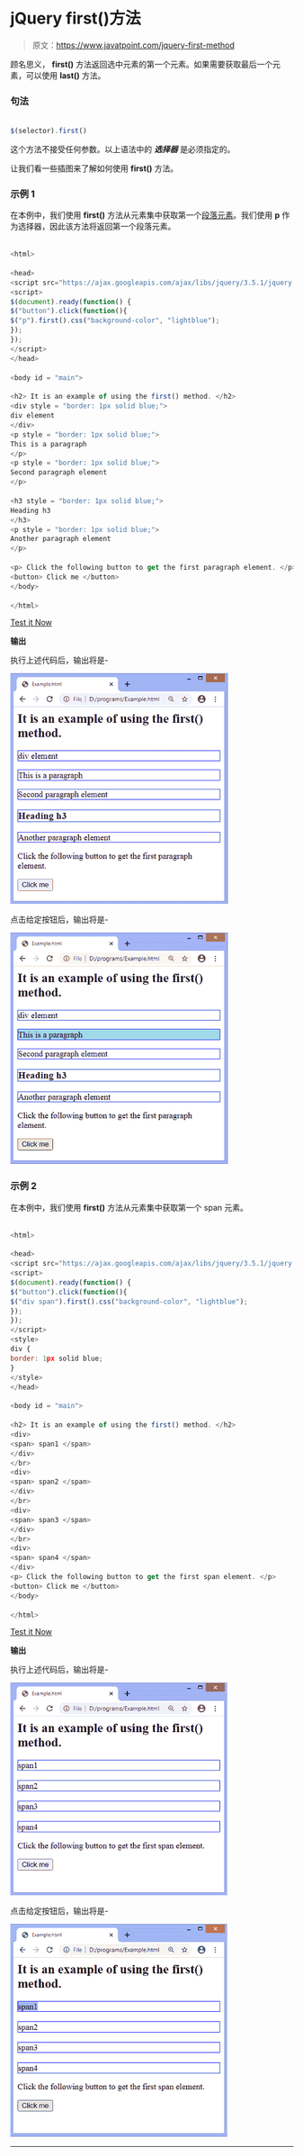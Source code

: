 # jQuery first()方法

> 原文：<https://www.javatpoint.com/jquery-first-method>

顾名思义， **first()** 方法返回选中元素的第一个元素。如果需要获取最后一个元素，可以使用 **last()** 方法。

### 句法

```js

$(selector).first()

```

这个方法不接受任何参数。以上语法中的 ***选择器*** 是必须指定的。

让我们看一些插图来了解如何使用 **first()** 方法。

### 示例 1

在本例中，我们使用 **first()** 方法从元素集中获取第一个[段落元素](https://www.javatpoint.com/html-paragraph)。我们使用 **p** 作为选择器，因此该方法将返回第一个段落元素。

```js

<html>

<head>
<script src="https://ajax.googleapis.com/ajax/libs/jquery/3.5.1/jquery.min.js"> </script>
<script>
$(document).ready(function() {
$("button").click(function(){
$("p").first().css("background-color", "lightblue");
});
});
</script>
</head>

<body id = "main">

<h2> It is an example of using the first() method. </h2>
<div style = "border: 1px solid blue;">
div element
</div>
<p style = "border: 1px solid blue;">
This is a paragraph
</p>
<p style = "border: 1px solid blue;">
Second paragraph element
</p>

<h3 style = "border: 1px solid blue;">
Heading h3
</h3>
<p style = "border: 1px solid blue;">
Another paragraph element
</p>

<p> Click the following button to get the first paragraph element. </p>
<button> Click me </button>
</body>

</html>

```

[Test it Now](https://www.javatpoint.com/oprweb/test.jsp?filename=jquery-first-method1)

**输出**

执行上述代码后，输出将是-

![jQuery first() method](img/995919a2de1cd30e4316027125863172.png)

点击给定按钮后，输出将是-

![jQuery first() method](img/68b4f8a2950e72c9ab72f687d02349ac.png)

### 示例 2

在本例中，我们使用 **first()** 方法从元素集中获取第一个 span 元素。

```js

<html>

<head>
<script src="https://ajax.googleapis.com/ajax/libs/jquery/3.5.1/jquery.min.js"> </script>
<script>
$(document).ready(function() {
$("button").click(function(){
$("div span").first().css("background-color", "lightblue");
});
});
</script>
<style>
div {
border: 1px solid blue;
}
</style>
</head>

<body id = "main">

<h2> It is an example of using the first() method. </h2>
<div>
<span> span1 </span>
</div>
</br>
<div>
<span> span2 </span>
</div>
</br>
<div>
<span> span3 </span>
</div>
</br>
<div>
<span> span4 </span>
</div>
<p> Click the following button to get the first span element. </p>
<button> Click me </button>
</body>

</html>

```

[Test it Now](https://www.javatpoint.com/oprweb/test.jsp?filename=jquery-first-method2)

**输出**

执行上述代码后，输出将是-

![jQuery first() method](img/bb1db97ecc2738ec1de011fa4d249d7c.png)

点击给定按钮后，输出将是-

![jQuery first() method](img/a55866608248c8f3e3f33cf06acd3f34.png)

* * *